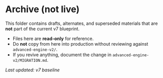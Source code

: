 # Archive (not live)

This folder contains drafts, alternates, and superseded materials that are **not** part of the current v7 blueprint.

- Files here are **read-only** for reference.
- Do **not** copy from here into production without reviewing against `advanced-engine-v2/`.
- If you revive anything, document the change in `advanced-engine-v2/MIGRATION.md`.

_Last updated: v7 baseline_
